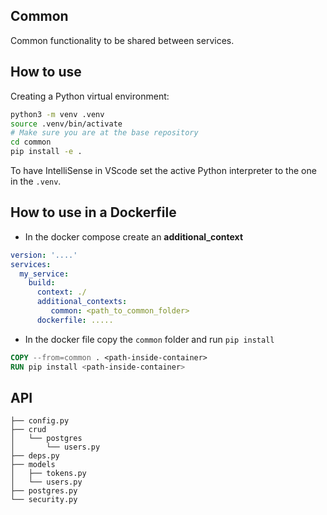 ## Common

Common functionality to be shared between services.

## How to use

Creating a Python virtual environment:

```sh
python3 -m venv .venv
source .venv/bin/activate
# Make sure you are at the base repository
cd common
pip install -e .
```

To have IntelliSense in VScode set the active Python interpreter to the one in the `.venv`.


## How to use in a Dockerfile


- In the docker compose create an **additional_context**
```yml
version: '....'    
services:
  my_service:
    build:
      context: ./
      additional_contexts:
         common: <path_to_common_folder>
      dockerfile: .....
```
- In the docker file copy the `common` folder and run `pip install`

```Dockerfile
COPY --from=common . <path-inside-container>
RUN pip install <path-inside-container>
```

## API 

```
├── config.py
├── crud
│   └── postgres
│       └── users.py
├── deps.py
├── models
│   ├── tokens.py
│   └── users.py
├── postgres.py
└── security.py
```